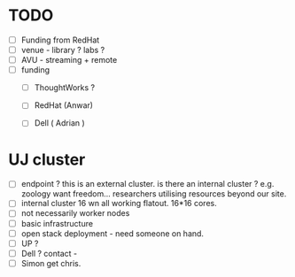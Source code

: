 # TODO

- [ ] Funding from RedHat
- [ ] venue - library ? labs ? 
- [ ] AVU - streaming + remote
- [ ] funding 
  - [ ] ThoughtWorks ?
  - [ ] RedHat (Anwar)
  - [ ] Dell ( Adrian )
  

# UJ cluster 

- [ ] endpoint ? this is an external cluster. is there an internal cluster ? e.g. zoology want freedom... researchers utilising resources beyond our site.
- [ ] internal cluster 16 wn all working flatout. 16*16 cores. 
- [ ] not necessarily worker nodes
- [ ] basic infrastructure
- [ ] open stack deployment - need someone on hand. 
- [ ] UP ?
- [ ] Dell ? contact - 
- [ ] Simon get chris.
